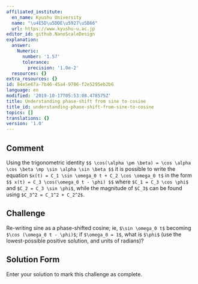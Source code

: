 ```yaml
---
affiliated_institute:
  en_name: Kyushu University
  name: "\u4E5D\u5DDE\u5927\u5B66"
  url: https://www.kyushu-u.ac.jp
editor_id: github.NanoScaleDesign
explanation:
  answer:
    Numeric:
      number: '1.57'
      tolerance:
        precision: '1.0e-2'
  resources: {}
extra_resources: {}
id: 84e5e67a-7b46-45a4-9706-f2e5295eb2b6
language: en
modified: '2019-10-17T05:53:08.478575Z'
title: Understanding phase-shift from sine to cosine
title_id: understanding-phase-shift-from-sine-to-cosine
topics: []
translations: {}
version: '1.0'
---
```


## Comment
Using the trigonometric identity
`$$
    \cos(\alpha \pm \beta) = \cos \alpha \cos \beta \mp \sin \alpha \sin \beta
$$`
it is possible to write the equation `$x(t) = C_1 \sin \omega_0 t + C_2 \cos \omega_0 t$` in the form
`$$
    x(t) = C_3 \cos(\omega_0 t - \phi)
$$`
where `$C_1 = C_3 \cos \phi$` and `$C_2 = C_3 \sin \phi$`, while the magnitude of `$C_3$` can be found using `$C_3^2 = C_1^2 + C_2^2$`.

## Challenge
Re-writing sine as a phase-shifted cosine; ie, `$\sin \omega_0 t$` becoming `$\cos (\omega_0 t - \phi)$`; if `$\omega_0 = 1$`, what is `$\phi$` (use the lowest-possible positive solution, and units of radians)?

## Solution Form
Enter your solution to mark this challenge as complete.
